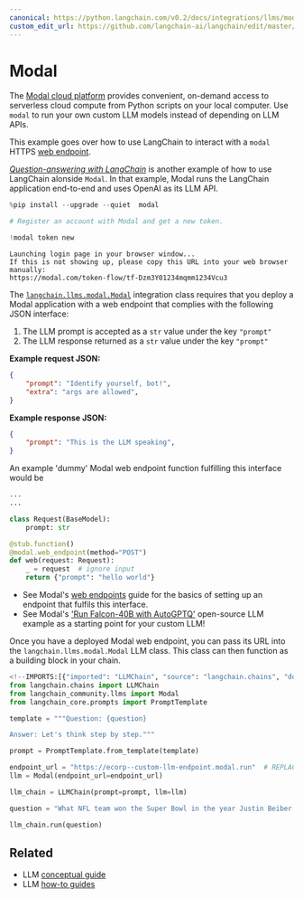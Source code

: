 ```yaml
---
canonical: https://python.langchain.com/v0.2/docs/integrations/llms/modal/
custom_edit_url: https://github.com/langchain-ai/langchain/edit/master/docs/docs/integrations/llms/modal.ipynb
---
```


# Modal

The [Modal cloud platform](https://modal.com/docs/guide) provides convenient, on-demand access to serverless cloud compute from Python scripts on your local computer.
Use `modal` to run your own custom LLM models instead of depending on LLM APIs.

This example goes over how to use LangChain to interact with a `modal` HTTPS [web endpoint](https://modal.com/docs/guide/webhooks).

[*Question-answering with LangChain*](https://modal.com/docs/guide/ex/potus_speech_qanda) is another example of how to use LangChain alonside `Modal`. In that example, Modal runs the LangChain application end-to-end and uses OpenAI as its LLM API.

```python
%pip install --upgrade --quiet  modal
```

```python
# Register an account with Modal and get a new token.

!modal token new
```
```output
Launching login page in your browser window...
If this is not showing up, please copy this URL into your web browser manually:
https://modal.com/token-flow/tf-Dzm3Y01234mqmm1234Vcu3
```
The [`langchain.llms.modal.Modal`](https://github.com/langchain-ai/langchain/blame/master/langchain/llms/modal.py) integration class requires that you deploy a Modal application with a web endpoint that complies with the following JSON interface:

1. The LLM prompt is accepted as a `str` value under the key `"prompt"`
2. The LLM response returned as a `str` value under the key `"prompt"`

**Example request JSON:**

```json
{
    "prompt": "Identify yourself, bot!",
    "extra": "args are allowed",
}
```

**Example response JSON:**

```json
{
    "prompt": "This is the LLM speaking",
}
```

An example 'dummy' Modal web endpoint function fulfilling this interface would be

```python
...
...

class Request(BaseModel):
    prompt: str

@stub.function()
@modal.web_endpoint(method="POST")
def web(request: Request):
    _ = request  # ignore input
    return {"prompt": "hello world"}
```

* See Modal's [web endpoints](https://modal.com/docs/guide/webhooks#passing-arguments-to-web-endpoints) guide for the basics of setting up an endpoint that fulfils this interface.
* See Modal's ['Run Falcon-40B with AutoGPTQ'](https://modal.com/docs/guide/ex/falcon_gptq) open-source LLM example as a starting point for your custom LLM!

Once you have a deployed Modal web endpoint, you can pass its URL into the `langchain.llms.modal.Modal` LLM class. This class can then function as a building block in your chain.

```python
<!--IMPORTS:[{"imported": "LLMChain", "source": "langchain.chains", "docs": "https://api.python.langchain.com/en/latest/chains/langchain.chains.llm.LLMChain.html", "title": "Modal"}, {"imported": "Modal", "source": "langchain_community.llms", "docs": "https://api.python.langchain.com/en/latest/llms/langchain_community.llms.modal.Modal.html", "title": "Modal"}, {"imported": "PromptTemplate", "source": "langchain_core.prompts", "docs": "https://api.python.langchain.com/en/latest/prompts/langchain_core.prompts.prompt.PromptTemplate.html", "title": "Modal"}]-->
from langchain.chains import LLMChain
from langchain_community.llms import Modal
from langchain_core.prompts import PromptTemplate
```

```python
template = """Question: {question}

Answer: Let's think step by step."""

prompt = PromptTemplate.from_template(template)
```

```python
endpoint_url = "https://ecorp--custom-llm-endpoint.modal.run"  # REPLACE ME with your deployed Modal web endpoint's URL
llm = Modal(endpoint_url=endpoint_url)
```

```python
llm_chain = LLMChain(prompt=prompt, llm=llm)
```

```python
question = "What NFL team won the Super Bowl in the year Justin Beiber was born?"

llm_chain.run(question)
```

## Related

- LLM [conceptual guide](/docs/concepts/#llms)
- LLM [how-to guides](/docs/how_to/#llms)